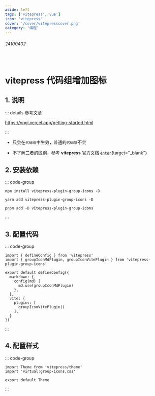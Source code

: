```yaml
---
aside: left
tags: ['vitepress','vue']
icon: 'vitepress'
cover: '/cover/vitepresscover.png'
category: '编程'
---
```

 
###### 24100402
 
<br/>
 
# vitepress 代码组增加图标

## 1. 说明

::: details 参考文章

https://vpgi.vercel.app/getting-started.html  


::: 

- 只会在`代码组`中生效，普通的`代码块`不会  

- 不了解二者的区别，参考 **vitepress** 官方文档 [`enter`](https://vitepress.dev/zh/guide/markdown){target="_blank"} 
## 2. 安装依赖

::: code-group

```shell [npm]
npm install vitepress-plugin-group-icons -D
```

```shell [yarn]
yarn add vitepress-plugin-group-icons -D
```

```shell [pnpm]
pnpm add -D vitepress-plugin-group-icons
```


:::
## 3. 配置代码

::: code-group

```js:line-numbers{2,7,12} [.vitepress/config.mjs]
import { defineConfig } from 'vitepress'
import { groupIconMdPlugin, groupIconVitePlugin } from 'vitepress-plugin-group-icons'

export default defineConfig({
  markdown: {
    config(md) {
      md.use(groupIconMdPlugin)
    },
  },
  vite: {
    plugins: [
      groupIconVitePlugin()
    ],
  }
})
```

:::

## 4. 配置样式

::: code-group

```js:line-numbers{2} [.vitepress/theme/index.js]
import Theme from 'vitepress/theme'
import 'virtual:group-icons.css'

export default Theme
```

:::